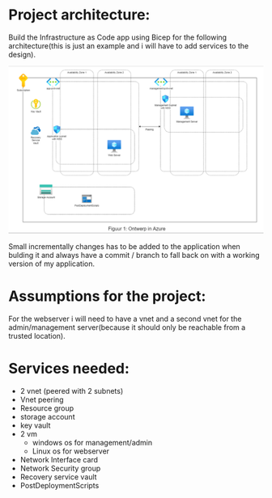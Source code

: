 # Project architecture:


Build the Infrastructure as Code app using Bicep for the following architecture(this is just an example and i will have to add services to the design).

![project_architecturev1.0](../../00_includes/Project_architecturev1.0.png)

Small  incrementally changes has to be added to the application when bulding it and always have a commit / branch to fall back on with a working version of my application.

# Assumptions for the project:

For the webserver i will need to have a vnet and a second vnet for the admin/management server(because it should only be reachable from a trusted location).

# Services needed:
- 2 vnet (peered with 2 subnets)
- Vnet peering
- Resource group
- storage account
- key vault
-  2 vm
    - windows os for management/admin
    - Linux os for webserver
- Network Interface card
- Network Security group
- Recovery service vault
- PostDeploymentScripts

 